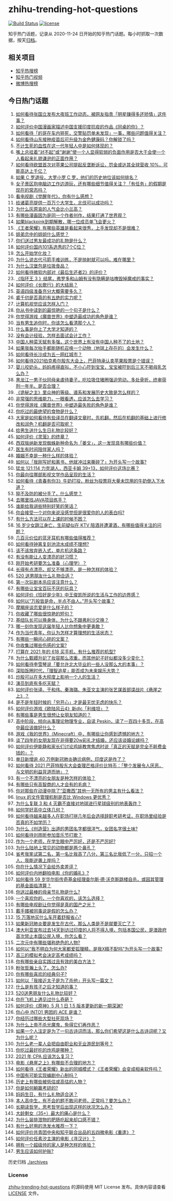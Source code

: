 # zhihu-trending-hot-questions

[![Build Status](https://github.com/justjavac/zhihu-trending-hot-questions/workflows/ci/badge.svg?branch=master)](https://github.com/justjavac/zhihu-trending-hot-questions/actions)
[![license](https://img.shields.io/github/license/justjavac/zhihu-trending-hot-questions)](https://github.com/justjavac/zhihu-trending-hot-questions/blob/master/LICENSE)

知乎热门话题，记录从 2020-11-24 日开始的知乎热门话题。每小时抓取一次数据，按天[归档](./archives)。

## 相关项目

- [知乎热搜榜](https://github.com/justjavac/zhihu-trending-top-search)
- [知乎热门视频](https://github.com/justjavac/zhihu-trending-hot-video)
- [微博热搜榜](https://github.com/justjavac/weibo-trending-hot-search)

## 今日热门话题

<!-- BEGIN -->
<!-- 最后更新时间 Mon May 03 2021 22:02:18 GMT+0800 (China Standard Time) -->

1. [如何看待张国立发布大夜班工作动态，被网友指责「明星赚得多还矫情」这件事？](https://www.zhihu.com/question/457625710)
2. [如何评价中国漫画家描述中国支援印度抗疫的作品《同桌的你》？](https://www.zhihu.com/question/457620550)
3. [如何看待「的哥在车内猝死，交警贴罚单未发现」一事，哪些问题值得关注？](https://www.zhihu.com/question/457613358)
4. [如何看待山东接种疫苗后可升级为金色健康码？你解锁了吗？](https://www.zhihu.com/question/457670626)
5. [不计生死的血性在这一代年轻人中是如何体现的？](https://www.zhihu.com/question/455928947)
6. [嘴上总挂着“对不起”或“谢谢”使一个人显得软弱的负面作用是否大于会使一个人看起来礼貌谦逊的正面作用？](https://www.zhihu.com/question/25052958)
7. [如何看待欧盟首次对苹果公司提起反垄断诉讼，罚金或达其全球营收
   10%，可能高达上千亿？](https://www.zhihu.com/question/457427264)
8. [如果 C 罗退役，大罗小罗 C 罗，他们的历史地位该如何排名？](https://www.zhihu.com/question/384740207)
9. [女子景区抱电脑边工作边游玩，还有哪些细节值得关注？「有任务」的假期是现在的常态吗？](https://www.zhihu.com/question/457540899)
10. [看电视剧《觉醒年代》，你有什么感想？](https://www.zhihu.com/question/450120675)
11. [给诸葛亮提供一百万个大学生，北伐可以成功吗？](https://www.zhihu.com/question/443277138)
12. [为什么灰原哀的人气会比小兰高？](https://www.zhihu.com/question/382637152)
13. [有哪些漫画因为是同一个作者创作，结果打通了世界观？](https://www.zhihu.com/question/437451134)
14. [如果blackpink到期解散，哪一位成员单飞会更火？](https://www.zhihu.com/question/455213754)
15. [《王者荣耀》有哪些英雄是看起来很秀，上手发现却不是很难？](https://www.zhihu.com/question/456199987)
16. [姐弟恋中的姐姐什么感觉？](https://www.zhihu.com/question/451689518)
17. [你们送过男友最成功的礼物是什么？](https://www.zhihu.com/question/25865753)
18. [如何评价国内101系选秀的7个C位？](https://www.zhihu.com/question/456871781)
19. [怎么开始学化妆？](https://www.zhihu.com/question/302940225)
20. [为什么说古代弓箭手难训练，不是抛射就可以吗，难在哪里？](https://www.zhihu.com/question/349584247)
21. [为什么汉堡包是垃圾食品？](https://www.zhihu.com/question/382868803)
22. [如何看待微软内部对《最后生还者2》的评价？](https://www.zhihu.com/question/457639452)
23. [《指环王 3
    》结尾，弗罗多和山姆有没有隐瞒是咕噜毁掉魔戒的事实？](https://www.zhihu.com/question/457495969)
24. [如何评价《长歌行》的大结局？](https://www.zhihu.com/question/457677705)
25. [英语四级准备充分大概需要多久？](https://www.zhihu.com/question/293706213)
26. [裘千仞是否真的有五绝的实力呢？](https://www.zhihu.com/question/457477701)
27. [计算机视觉应该怎样入门？](https://www.zhihu.com/question/23902574)
28. [你从书中读到的最惊艳的一个句子是什么？](https://www.zhihu.com/question/456541633)
29. [你觉得游戏《魔兽世界》中塑造最成功的角色是谁？](https://www.zhihu.com/question/456497443)
30. [当有男生追你时，你该怎么看清那个人？](https://www.zhihu.com/question/342163331)
31. [什么事是你上了大学才知道的？](https://www.zhihu.com/question/406491354)
32. [没有会计经验，怎样去面试会计工作？](https://www.zhihu.com/question/20473577)
33. [中国人种菜天赋有多强，这个世界上有没有中国人种不了的土地？](https://www.zhihu.com/question/457311138)
34. [如果我每次抬手都能随机召唤一个动物（地球上存在的）会发生什么？](https://www.zhihu.com/question/457184253)
35. [如何看待长沙成为五一网红城市？](https://www.zhihu.com/question/457303834)
36. [如何看待2021伯克希尔股东大会上，巴菲特承认卖苹果股票是个错误？](https://www.zhihu.com/question/457488859)
37. [婴儿咬奶头，妈妈疼得直叫，不小心吓到宝宝，宝宝被吓到后三天不喝母乳怎么办？](https://www.zhihu.com/question/455850698)
38. [黑龙江一男子伙同母亲虐待妻子，吃垃圾住猪圈强迫劳动，多处骨折，终审获刑一年半。是否合理？](https://www.zhihu.com/question/457256890)
39. [《诡秘之主》里众神的等级、谱系和发展历史大致是怎么样的？](https://www.zhihu.com/question/344358183)
40. [非常强的思维能力，一眼看透，应该怎么去学习？](https://www.zhihu.com/question/447265742)
41. [你觉得游戏《魔兽世界》中塑造最失败的角色是谁？](https://www.zhihu.com/question/456498770)
42. [你吃过的最绝望的食物是什么？](https://www.zhihu.com/question/266593795)
43. [大家是如何看待有些译员在翻译文章时，先机翻，然后在机翻的基础上进行修改和润色？机翻是否可取呢？](https://www.zhihu.com/question/453300590)
44. [给男生送什么生日礼物比较好？](https://www.zhihu.com/question/19773635)
45. [如何评价《灵笼》的终章？](https://www.zhihu.com/question/457072944)
46. [西双版纳新发现蜘蛛新种命名为「姜文」，这一发现具有哪些价值？](https://www.zhihu.com/question/457371552)
47. [医生有时间陪伴家人吗？](https://www.zhihu.com/question/307677298)
48. [婚姻不幸是一种什么样的体验？](https://www.zhihu.com/question/267571755)
49. [如何以「我刚写好和离书，他就冲过来撕碎了」为开头写一个故事?](https://www.zhihu.com/question/444620739)
50. [猛龙 121:114 力克湖人，西亚卡姆
    39+13，如何评价这场比赛？](https://www.zhihu.com/question/457619531)
51. [你最向往哪部影视文学作品呈现的生活？](https://www.zhihu.com/question/456677630)
52. [如何看待《青春有你3》牛奶打投，粉丝为投票将大量未饮用的牛奶倒入下水道？](https://www.zhihu.com/question/457119531)
53. [猝不及防的被分手了，什么感觉？](https://www.zhihu.com/question/358145452)
54. [去哪里找JAVA项目练手？](https://www.zhihu.com/question/427212878)
55. [谁能给我讲些特别好笑的笑话？](https://www.zhihu.com/question/437888004)
56. [你会接受一个对你来说没感觉但是很爱你的人的表白吗?](https://www.zhihu.com/question/456895806)
57. [有什么方法可以在上课的时候不困？](https://www.zhihu.com/question/453132101)
58. [16 岁少女跳江身亡，生前疑似在 KTV
    陪酒并遭灌酒，有哪些值得关注的问题？](https://www.zhihu.com/question/457401334)
59. [几百元价位的蓝牙耳机有哪些值得推荐？](https://www.zhihu.com/question/450380739)
60. [如何看待钟离复刻池流水成绩不理想?](https://www.zhihu.com/question/457248572)
61. [该不该放弃嵌入式，单片机这条路？](https://www.zhihu.com/question/370606355)
62. [有没有能让人变漂亮的好习惯？](https://www.zhihu.com/question/423969924)
63. [刚开始考研要怎么准备（心理学）？](https://www.zhihu.com/question/455437305)
64. [长得有点漂亮，却又不够漂亮，是一种怎样的体验？](https://www.zhihu.com/question/64018902)
65. [520 送男朋友什么礼物合适？](https://www.zhihu.com/question/393509849)
66. [第一次玩剧本杀应该注意什么？](https://www.zhihu.com/question/392135348)
67. [有哪些让宝宝百玩不厌的玩具？](https://www.zhihu.com/question/347811760)
68. [如何评价《恰好是少年》中王俊凯所说的生活与工作的边界感？](https://www.zhihu.com/question/457566855)
69. [如何以“万般皆是命，半点不由人。”开头写个故事？](https://www.zhihu.com/question/446397308)
70. [摩羯座谈恋爱是什么样子的？](https://www.zhihu.com/question/452356824)
71. [你收藏了哪些很惊艳的短句？](https://www.zhihu.com/question/456852823)
72. [基纽队长可以换身体，为什么不跟弗利沙交换？](https://www.zhihu.com/question/456759762)
73. [哪一刻你发现这届年轻人比你想象中更勇敢？](https://www.zhihu.com/question/456819341)
74. [作为当代青年，你认为怎样才算理想的生活状态？](https://www.zhihu.com/question/457149501)
75. [有哪些一瞬间心碎的文案？](https://www.zhihu.com/question/446133693)
76. [你收集过哪些伤感的文案?](https://www.zhihu.com/question/450594854)
77. [打算在 2021 年的 618 买手机，有什么推荐的机型?](https://www.zhihu.com/question/451810139)
78. [为什么甄嬛升妃了妆容那么浓重，而其他妃子好似都没多少变化？](https://www.zhihu.com/question/457149850)
79. [如何看待李雪琴说「要允许北大毕业的一些人没那么大的本事」？](https://www.zhihu.com/question/457408234)
80. [深陷饭圈时代，「理智追星」能否成为未来娱乐大势？](https://www.zhihu.com/question/456813274)
81. [炒股可以在多大程度上影响一个人的生活？](https://www.zhihu.com/question/34200652)
82. [演员到底有多吃天赋？](https://www.zhihu.com/question/443350396)
83. [如何评价张译、于和伟、秦海璐、朱亚文主演的张艺谋首部谍战片《悬崖之上》？](https://www.zhihu.com/question/353797140)
84. [是不是年轻时候的「穷开心」才是最无忧无虑的快乐？](https://www.zhihu.com/question/457145296)
85. [如何评价游戏《欧陆风云4》新dlc「利维坦」？](https://www.zhihu.com/question/456853065)
86. [有哪些事是男生很想让女朋友知道的？](https://www.zhihu.com/question/426854994)
87. [高中阶段，倾向从事理论物理专业，自读
    Peskin，读了一百四十多页，在高中最应该做好什么？](https://www.zhihu.com/question/457540957)
88. [游戏《我的世界》（Minecraft）中，有哪些让你感到遗憾的地方？](https://www.zhihu.com/question/451353111)
89. [谈了四年的女朋友现在非得要20w彩礼才结婚，还应该谈婚论嫁吗？](https://www.zhihu.com/question/445096763)
90. [如何评价伊能静和家长们讨论鸡娃教育焦虑时说「真正的天赋是完全不耗费金钱的」？](https://www.zhihu.com/question/457456468)
91. [单日新增逾 40 万例新冠肺炎确诊病例，印度这是咋了？](https://www.zhihu.com/question/457388433)
92. [如何看待 2021
    巴菲特股东大会查理芒格评价比特币：「整个发展令人厌恶，与文明的利益背道而驰」？](https://www.zhihu.com/question/457486880)
93. [有一个不漂亮的女朋友是种怎样的体验？](https://www.zhihu.com/question/27433657)
94. [有哪些只有高智商的人才会有的毛病？](https://www.zhihu.com/question/301999320)
95. [你对那些在动漫中除了“亚撒西”其他一无所有的男主有什么看法？](https://www.zhihu.com/question/457327327)
96. [linux 的文件管理机制是否比 Windows 更优秀？](https://www.zhihu.com/question/455934619)
97. [为什么复联 3 和 4 灭霸不直接对地球进行星球级别的地表轰炸？](https://www.zhihu.com/question/456909902)
98. [如何学好高中立体几何？](https://www.zhihu.com/question/27632773)
99. [如何看待越来越多人在职场打拼几年后会选择辞职考研考证，在职场里经验是否真的不如学历？](https://www.zhihu.com/question/457426657)
100. [为什么《创造营》出道的男团名字都很洋气，女团名字很土味?](https://www.zhihu.com/question/456581591)
101. [如何看待刘雨昕参加音乐节打歌？](https://www.zhihu.com/question/454157222)
102. [作为一个老师，在学生眼中严厉好，还是不严厉好?](https://www.zhihu.com/question/453123833)
103. [为什么陆地上常见的动物都是两个鼻孔？](https://www.zhihu.com/question/456066433)
104. [省考我笔试第二名，第一名比我高了八分，第三名比我低了一分，只招一个人，我能逆袭上岸吗？](https://www.zhihu.com/question/325465519)
105. [你在什么情况下会给外卖差评？](https://www.zhihu.com/question/456249786)
106. [如何评价内地翻拍电影《你的婚礼》?](https://www.zhihu.com/question/374474502)
107. [如何看待 59
     岁华尔街传奇基金经理查尔斯·德·沃克斯跳楼自杀，或因其管理的基金面临清算？](https://www.zhihu.com/question/457186328)
108. [你送过最棒的母亲节礼物是什么?](https://www.zhihu.com/question/276772445)
109. [一个喜欢你的，一个你喜欢的，该怎么选择？](https://www.zhihu.com/question/457171344)
110. [有哪些电视剧让你觉得是真的国产之光？](https://www.zhihu.com/question/441124825)
111. [戴手镯被同事说是假的怎么办？](https://www.zhihu.com/question/451834381)
112. [15 万落地买什么车开着舒服省心?](https://www.zhihu.com/question/441839447)
113. [如果新冠肺炎要是发生在古代，那么人类是不是就要灭亡了？](https://www.zhihu.com/question/386034997)
114. [澳大利亚宣布过去14天到访过印度的人将不得入境，包括本国公民，是澳政府首次禁止本国公民入境，你怎么看？](https://www.zhihu.com/question/457378118)
115. [二次元中有哪些堪称绝色的人物?](https://www.zhihu.com/question/387651409)
116. [如何以“我不明白为何大家都爱狐狸精，是我X精不配吗”为开头写一个故事?](https://www.zhihu.com/question/443816329)
117. [高三的模拟考会决定高考成绩吗？](https://www.zhihu.com/question/454776438)
118. [你有哪些亲自实践过且有效的美白方法？](https://www.zhihu.com/question/19638296)
119. [粉张哲瀚上头了，怎么办?](https://www.zhihu.com/question/456001309)
120. [你有哪些喜欢的经典句子?](https://www.zhihu.com/question/454670833)
121. [如何以「我接近太子是为了杀他」开头写一篇文？](https://www.zhihu.com/question/420183279)
122. [什么是有孩子之后才知道的事？](https://www.zhihu.com/question/456245328)
123. [520送男朋友什么礼物比较好？](https://www.zhihu.com/question/321150247)
124. [你在飞机上遇见过什么奇葩？](https://www.zhihu.com/question/25871260)
125. [如何评价《原神》5 月 1 日 1.5 版本更新的新一期深渊?](https://www.zhihu.com/question/457415863)
126. [你心中 INTO1 男团的 ACE 是谁？](https://www.zhihu.com/question/457313739)
127. [你经历过哪些大型社死现场？](https://www.zhihu.com/question/439032546)
128. [为什么上帝不杀光魔鬼，免得它们再作恶？](https://www.zhihu.com/question/64073160)
129. [如果一个人注定是为了一句古诗词而活，那么你们希望这是什么古诗词呢？又为什么呢？](https://www.zhihu.com/question/453413029)
130. [为什么老一辈人会把自由职业和无业游民划等号？](https://www.zhihu.com/question/457466173)
131. [你吃过最好吃的炸鸡是哪种？](https://www.zhihu.com/question/21348636)
132. [2021 年 CPA 应该怎么复习？](https://www.zhihu.com/question/425225784)
133. [电影《悬崖之上》有哪些不合理的地方？](https://www.zhihu.com/question/457310734)
134. [如何看待《王者荣耀》新出的同城模式？《王者荣耀》会变成相亲软件吗？](https://www.zhihu.com/question/457261841)
135. [中国有可能实现编剧中心制吗？](https://www.zhihu.com/question/380565544)
136. [历史上有哪些被低估或高估的人物？](https://www.zhihu.com/question/20775329)
137. [你是如何躺赢考研的?](https://www.zhihu.com/question/452567524)
138. [妈妈生日，有什么礼物适合送？](https://www.zhihu.com/question/19591678)
139. [本人高中生，有不会的题不敢问老师，正常吗？要怎么办？](https://www.zhihu.com/question/448002468)
140. [长期读哲学，思考哲学后出现这样的状况怎么办？](https://www.zhihu.com/question/444004217)
141. [大龄剩女（35+）最大的痛心是什么？](https://www.zhihu.com/question/440901341)
142. [为什么装排泄物的肥肠吃起来却口感不错？](https://www.zhihu.com/question/344215207)
143. [有什么好用的洗发水推荐一下？](https://www.zhihu.com/question/264733291)
144. [如何评价共青团中央和知乎联合出品的五四微电影《重逢》？](https://www.zhihu.com/question/457512856)
145. [如何评价任素汐主演的电影《寻汉计》？](https://www.zhihu.com/question/452124896)
146. [拥有一个超级帅的家人是种怎样的体验？](https://www.zhihu.com/question/62302912)
147. [男生应该如何护肤?](https://www.zhihu.com/question/439729685)

<!-- END -->

历史归档 [./archives](./archives)

### License

[zhihu-trending-hot-questions](https://github.com/justjavac/zhihu-trending-hot-questions)
的源码使用 MIT License 发布。具体内容请查看 [LICENSE](./LICENSE) 文件。

